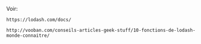 
Voir:

    https://lodash.com/docs/

    http://vooban.com/conseils-articles-geek-stuff/10-fonctions-de-lodash-monde-connaitre/